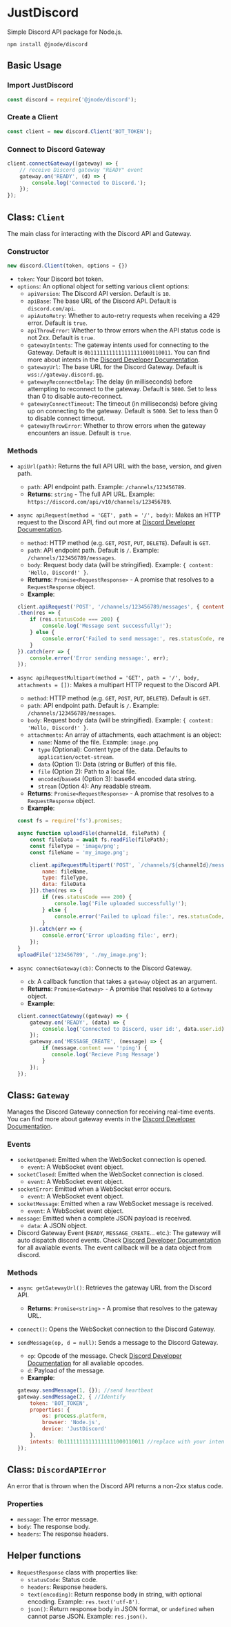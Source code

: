 # JustDiscord

Simple Discord API package for Node.js.

```shell
npm install @jnode/discord
```

## Basic Usage

### Import JustDiscord
```js
const discord = require('@jnode/discord');
```

### Create a Client
```js
const client = new discord.Client('BOT_TOKEN');
```

### Connect to Discord Gateway
```js
client.connectGateway((gateway) => {
    // receive Discord gateway "READY" event
    gateway.on('READY', (d) => {
        console.log('Connected to Discord.');
    });
});
```

## Class: `Client`

The main class for interacting with the Discord API and Gateway.

### Constructor
```js
new discord.Client(token, options = {})
```
- `token`: Your Discord bot token.
- `options`: An optional object for setting various client options:
  - `apiVersion`: The Discord API version. Default is `10`.
  - `apiBase`: The base URL of the Discord API. Default is `discord.com/api`.
  - `apiAutoRetry`: Whether to auto-retry requests when receiving a 429 error. Default is `true`.
  - `apiThrowError`: Whether to throw errors when the API status code is not 2xx. Default is `true`.
  - `gatewayIntents`: The gateway intents used for connecting to the Gateway. Default is `0b11111111111111111000110011`. You can find more about intents in the [Discord Developer Documentation](https://discord.com/developers/docs/events/gateway).
  - `gatewayUrl`: The base URL for the Discord Gateway. Default is `wss://gateway.discord.gg`.
  - `gatewayReconnectDelay`: The delay (in milliseconds) before attempting to reconnect to the gateway. Default is `5000`. Set to less than 0 to disable auto-reconnect.
  - `gatewayConnectTimeout`: The timeout (in milliseconds) before giving up on connecting to the gateway. Default is `5000`. Set to less than 0 to disable connect timeout.
  - `gatewayThrowError`: Whether to throw errors when the gateway encounters an issue. Default is `true`.

### Methods

- `apiUrl(path)`: Returns the full API URL with the base, version, and given path.
    - `path`: API endpoint path. Example: `/channels/123456789`.
    - **Returns**: `string` - The full API URL. Example: `https://discord.com/api/v10/channels/123456789`.

- `async apiRequest(method = 'GET', path = '/', body)`: Makes an HTTP request to the Discord API, find out more at [Discord Developer Documentation](https://discord.com/developers/docs).
    - `method`: HTTP method (e.g. `GET`, `POST`, `PUT`, `DELETE`). Default is `GET`.
    - `path`: API endpoint path. Default is `/`. Example: `/channels/123456789/messages`.
    - `body`: Request body data (will be stringified). Example: `{ content: 'Hello, Discord!' }`.
    - **Returns**: `Promise<RequestResponse>` - A promise that resolves to a `RequestResponse` object.
    - **Example**:
    ```js
    client.apiRequest('POST', '/channels/123456789/messages', { content: 'Hello, Discord!' })
    .then(res => {
        if (res.statusCode === 200) {
            console.log('Message sent successfully!');
        } else {
            console.error('Failed to send message:', res.statusCode, res.text());
        }
    }).catch(err => {
        console.error('Error sending message:', err);
    });
    ```

- `async apiRequestMultipart(method = 'GET', path = '/', body, attachments = [])`: Makes a multipart HTTP request to the Discord API.
    - `method`: HTTP method (e.g. `GET`, `POST`, `PUT`, `DELETE`). Default is `GET`.
    - `path`: API endpoint path. Default is `/`. Example: `/channels/123456789/messages`.
    - `body`: Request body data (will be stringified). Example: `{ content: 'Hello, Discord!' }`.
    - `attachments`: An array of attachments, each attachment is an object:
        - `name`: Name of the file. Example: `image.png`
        - `type` (Optional): Content type of the data. Defaults to `application/octet-stream`.
        - `data` (Option 1): Data (string or Buffer) of this file.
        - `file` (Option 2): Path to a local file.
        - `encoded`/`base64` (Option 3): base64 encoded data string.
        - `stream` (Option 4): Any readable stream.
    - **Returns**: `Promise<RequestResponse>` - A promise that resolves to a `RequestResponse` object.
    - **Example**:
    ```js
    const fs = require('fs').promises;

    async function uploadFile(channelId, filePath) {
        const fileData = await fs.readFile(filePath);
        const fileType = 'image/png';
        const fileName = 'my_image.png';

        client.apiRequestMultipart('POST', `/channels/${channelId}/messages`, { content: 'Here\'s an image!' }, [{
            name: fileName,
            type: fileType,
            data: fileData
        }]).then(res => {
            if (res.statusCode === 200) {
                console.log('File uploaded successfully!');
            } else {
                console.error('Failed to upload file:', res.statusCode, res.text());
            }
        }).catch(err => {
            console.error('Error uploading file:', err);
        });
    }
    uploadFile('123456789', './my_image.png');
    ```

- `async connectGateway(cb)`: Connects to the Discord Gateway.
    - `cb`: A callback function that takes a `gateway` object as an argument.
    - **Returns**: `Promise<Gateway>` - A promise that resolves to a `Gateway` object.
    - **Example**:
    ```js
    client.connectGateway((gateway) => {
        gateway.on('READY', (data) => {
            console.log('Connected to Discord, user id:', data.user.id);
        });
        gateway.on('MESSAGE_CREATE', (message) => {
            if (message.content === '!ping') {
               console.log('Recieve Ping Message')
            }
        });
    });
    ```

## Class: `Gateway`

Manages the Discord Gateway connection for receiving real-time events. You can find more about gateway events in the [Discord Developer Documentation](https://discord.com/developers/docs/events/gateway).

### Events

- `socketOpened`: Emitted when the WebSocket connection is opened.
  - `event`: A WebSocket event object.
- `socketClosed`: Emitted when the WebSocket connection is closed.
  - `event`: A WebSocket event object.
- `socketError`: Emitted when a WebSocket error occurs.
  - `event`: A WebSocket event object.
- `socketMessage`: Emitted when a raw WebSocket message is received.
    - `event`: A WebSocket event object.
- `message`: Emitted when a complete JSON payload is received.
    - `data`: A JSON object.
- Discord Gateway Event (`READY`, `MESSAGE_CREATE`... etc.): The gateway will auto dispatch discord events. Check [Discord Developer Documentation](https://discord.com/developers/docs/events/gateway-events) for all avaliable events. The event callback will be a data object from discord.

### Methods

- `async getGatewayUrl()`: Retrieves the gateway URL from the Discord API.
    - **Returns**: `Promise<string>` - A promise that resolves to the gateway URL.

- `connect()`: Opens the WebSocket connection to the Discord Gateway.

- `sendMessage(op, d = null)`: Sends a message to the Discord Gateway.
    - `op`: Opcode of the message. Check [Discord Developer Documentation](https://discord.com/developers/docs/events/gateway-events) for all avaliable opcodes.
    - `d`: Payload of the message.
     - **Example**:
    ```js
    gateway.sendMessage(1, {}); //send heartbeat
    gateway.sendMessage(2, { //Identify
        token: 'BOT_TOKEN',
        properties: {
            os: process.platform,
            browser: 'Node.js',
            device: 'JustDiscord'
        },
        intents: 0b11111111111111111000110011 //replace with your intents
    });
    ```

## Class: `DiscordAPIError`

An error that is thrown when the Discord API returns a non-2xx status code.

### Properties

- `message`: The error message.
- `body`: The response body.
- `headers`: The response headers.

## Helper functions

- `RequestResponse` class with properties like:
    - `statusCode`: Status code.
    - `headers`: Response headers.
    - `text(encoding)`: Return response body in string, with optional encoding. Example: `res.text('utf-8')`.
    - `json()`: Return response body in JSON format, or `undefined` when cannot parse JSON. Example: `res.json()`.